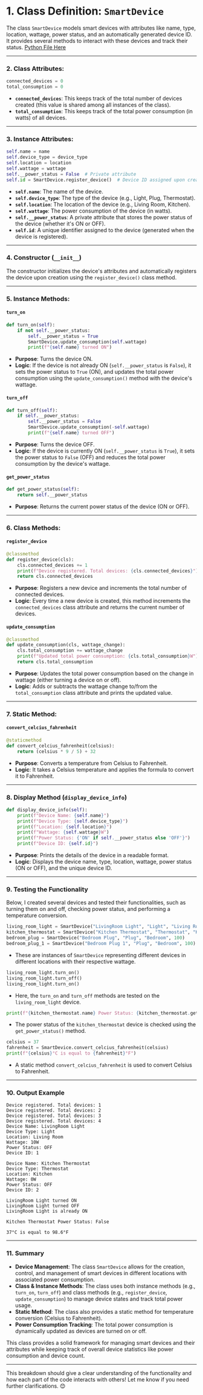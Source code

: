 # **1. Class Definition: `SmartDevice`**

The class `SmartDevice` models smart devices with attributes like name, type, location, wattage, power status, and an automatically generated device ID. It provides several methods to interact with these devices and track their status. [Python File Here](smart-device-management.py)

---

### **2. Class Attributes:**
```python
connected_devices = 0
total_consumption = 0
```
- **`connected_devices`**: This keeps track of the total number of devices created (this value is shared among all instances of the class).
- **`total_consumption`**: This keeps track of the total power consumption (in watts) of all devices.

---

### **3. Instance Attributes:**
```python
self.name = name
self.device_type = device_type
self.location = location
self.wattage = wattage
self.__power_status = False  # Private attribute
self.id = SmartDevice.register_device()  # Device ID assigned upon creation
```
- **`self.name`**: The name of the device.
- **`self.device_type`**: The type of the device (e.g., Light, Plug, Thermostat).
- **`self.location`**: The location of the device (e.g., Living Room, Kitchen).
- **`self.wattage`**: The power consumption of the device (in watts).
- **`self.__power_status`**: A private attribute that stores the power status of the device (whether it's ON or OFF).
- **`self.id`**: A unique identifier assigned to the device (generated when the device is registered).

---

### **4. Constructor (`__init__`)**

The constructor initializes the device's attributes and automatically registers the device upon creation using the `register_device()` class method.

---

### **5. Instance Methods:**

#### **`turn_on`**
```python
def turn_on(self):
    if not self.__power_status:
        self.__power_status = True
        SmartDevice.update_consumption(self.wattage)
        print(f"{self.name} turned ON")
```
- **Purpose**: Turns the device ON.
- **Logic**: If the device is not already ON (`self.__power_status` is `False`), it sets the power status to `True` (ON), and updates the total power consumption using the `update_consumption()` method with the device's wattage.

#### **`turn_off`**
```python
def turn_off(self):
    if self.__power_status:
        self.__power_status = False
        SmartDevice.update_consumption(-self.wattage)
        print(f"{self.name} turned OFF")
```
- **Purpose**: Turns the device OFF.
- **Logic**: If the device is currently ON (`self.__power_status` is `True`), it sets the power status to `False` (OFF) and reduces the total power consumption by the device's wattage.

#### **`get_power_status`**
```python
def get_power_status(self):
    return self.__power_status
```
- **Purpose**: Returns the current power status of the device (ON or OFF).

---

### **6. Class Methods:**

#### **`register_device`**
```python
@classmethod
def register_device(cls):
    cls.connected_devices += 1
    print(f"Device registered. Total devices: {cls.connected_devices}")
    return cls.connected_devices
```
- **Purpose**: Registers a new device and increments the total number of connected devices.
- **Logic**: Every time a new device is created, this method increments the `connected_devices` class attribute and returns the current number of devices.

#### **`update_consumption`**
```python
@classmethod
def update_consumption(cls, wattage_change):
    cls.total_consumption += wattage_change
    print(f"Updated total power consumption: {cls.total_consumption}W")
    return cls.total_consumption
```
- **Purpose**: Updates the total power consumption based on the change in wattage (either turning a device on or off).
- **Logic**: Adds or subtracts the wattage change to/from the `total_consumption` class attribute and prints the updated value.

---

### **7. Static Method:**

#### **`convert_celcius_fahrenheit`**
```python
@staticmethod
def convert_celcius_fahrenheit(celsius):
    return (celsius * 9 / 5) + 32
```
- **Purpose**: Converts a temperature from Celsius to Fahrenheit.
- **Logic**: It takes a Celsius temperature and applies the formula to convert it to Fahrenheit.

---

### **8. Display Method (`display_device_info`)**
```python
def display_device_info(self):
    print(f"Device Name: {self.name}")
    print(f"Device Type: {self.device_type}")
    print(f"Location: {self.location}")
    print(f"Wattage: {self.wattage}W")
    print(f"Power Status: {'ON' if self.__power_status else 'OFF'}")
    print(f"Device ID: {self.id}")
```
- **Purpose**: Prints the details of the device in a readable format.
- **Logic**: Displays the device name, type, location, wattage, power status (ON or OFF), and the unique device ID.

---

### **9. Testing the Functionality**

Below, I created several devices and tested their functionalities, such as turning them on and off, checking power status, and performing a temperature conversion.

```python
living_room_light = SmartDevice("LivingRoom Light", "Light", "Living Room", 10)
kitchen_thermostat = SmartDevice("Kitchen Thermostat", "Thermostat", "Kitchen", 0)
bedroom_plug = SmartDevice("Bedroom Plug", "Plug", "Bedroom", 100)
bedroom_plug_1 = SmartDevice("Bedroom Plug 1", "Plug", "Bedroom", 100)
```
- These are instances of `SmartDevice` representing different devices in different locations with their respective wattage.

```python
living_room_light.turn_on()
living_room_light.turn_off()
living_room_light.turn_on()
```
- Here, the `turn_on` and `turn_off` methods are tested on the `living_room_light` device.

```python
print(f"{kitchen_thermostat.name} Power Status: {kitchen_thermostat.get_power_status()}")
```
- The power status of the `kitchen_thermostat` device is checked using the `get_power_status()` method.

```python
celsius = 37
fahrenheit = SmartDevice.convert_celcius_fahrenheit(celsius)
print(f"{celsius}°C is equal to {fahrenheit}°F")
```
- A static method `convert_celcius_fahrenheit` is used to convert Celsius to Fahrenheit.

---

### **10. Output Example**
```
Device registered. Total devices: 1
Device registered. Total devices: 2
Device registered. Total devices: 3
Device registered. Total devices: 4
Device Name: LivingRoom Light
Device Type: Light
Location: Living Room
Wattage: 10W
Power Status: OFF
Device ID: 1

Device Name: Kitchen Thermostat
Device Type: Thermostat
Location: Kitchen
Wattage: 0W
Power Status: OFF
Device ID: 2

LivingRoom Light turned ON
LivingRoom Light turned OFF
LivingRoom Light is already ON

Kitchen Thermostat Power Status: False

37°C is equal to 98.6°F
```

---

### **11. Summary**

- **Device Management**: The class `SmartDevice` allows for the creation, control, and management of smart devices in different locations with associated power consumption.
- **Class & Instance Methods**: The class uses both instance methods (e.g., `turn_on`, `turn_off`) and class methods (e.g., `register_device`, `update_consumption`) to manage device states and track total power usage.
- **Static Method**: The class also provides a static method for temperature conversion (Celsius to Fahrenheit).
- **Power Consumption Tracking**: The total power consumption is dynamically updated as devices are turned on or off.

This class provides a solid framework for managing smart devices and their attributes while keeping track of overall device statistics like power consumption and device count.

---

This breakdown should give a clear understanding of the functionality and how each part of the code interacts with others! Let me know if you need further clarifications. 😊

